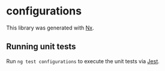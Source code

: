 # configurations

This library was generated with [Nx](https://nx.dev).

## Running unit tests

Run `ng test configurations` to execute the unit tests via [Jest](https://jestjs.io).
